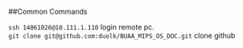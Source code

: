 ##Common Commands

`ssh 14061026@10.111.1.110`   login remote pc.  
`git clone git@github.com:duolk/BUAA_MIPS_OS_DOC.git`  clone github
